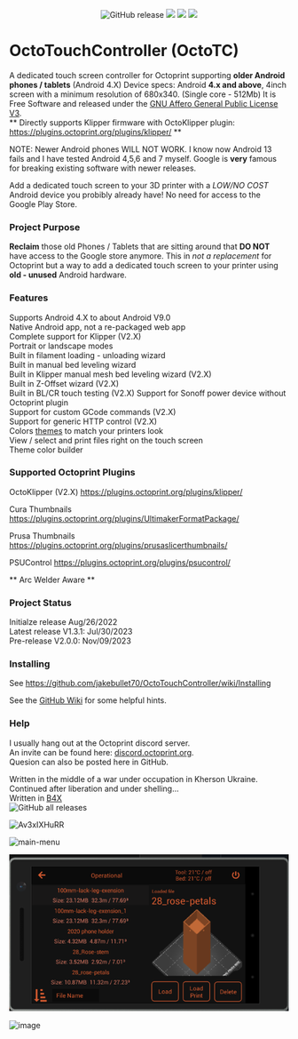 <p align="center">
  <img src="https://img.shields.io/github/v/release/jakebullet70/OctoTouchController?logo=github&logoColor=white" alt="GitHub release"/>
  <img src="https://img.shields.io/endpoint?url=https://apt.izzysoft.de/fdroid/api/v1/shield/sadLogic.OctoTouchController"/>
  <img src="https://img.shields.io/github/issues-closed-raw/jakebullet70/OctoTouchController"/>
  <img src="https://img.shields.io/github/issues/jakebullet70/OctoTouchController"/>
</p>

# OctoTouchController (OctoTC)
A dedicated touch screen controller for Octoprint supporting **older Android phones / tablets** (Android 4.X) 
Device specs: Android **4.x and above**, 4inch screen with a minimum resolution of 680x340. (Single core - 512Mb) It is Free Software and released under the [GNU Affero General Public License V3](https://www.gnu.org/licenses/agpl-3.0.html).  
** Directly supports Klipper firmware with OctoKlipper plugin: https://plugins.octoprint.org/plugins/klipper/ **  

NOTE: Newer Android phones WILL NOT WORK. I know now Android 13 fails and I have tested Android 4,5,6 and 7 myself. Google is **very** famous for breaking existing software with newer releases.   

Add a dedicated touch screen to your 3D printer with a *LOW/NO COST* Android device you probibly already have! No need for access to the Google Play Store.  


### Project Purpose
**Reclaim** those old Phones / Tablets that are sitting around that **DO NOT** have access to the Google store anymore. 
This in *not a replacement* for Octoprint but a way to add a dedicated touch screen to your printer using **old - unused** Android hardware.


### Features
Supports Android 4.X to about Android V9.0      
Native Android app, not a re-packaged web app  
Complete support for Klipper (V2.X)  
Portrait or landscape modes  
Built in filament loading - unloading wizard  
Built in manual bed leveling wizard  
Built in Klipper manual mesh bed leveling wizard (V2.X)  
Built in Z-Offset wizard (V2.X)  
Built in BL/CR touch testing (V2.X)
Support for Sonoff power device without Octoprint plugin  
Support for custom GCode commands (V2.X)  
Support for generic HTTP control (V2.X)  
Colors [themes](https://github.com/jakebullet70/OctoTouchController/wiki/Custom-Theme) to match your printers look  
View / select and print files right on the touch screen  
Theme color builder  
  

### Supported Octoprint Plugins
OctoKlipper  (V2.X) https://plugins.octoprint.org/plugins/klipper/  

Cura Thumbnails		https://plugins.octoprint.org/plugins/UltimakerFormatPackage/  

Prusa Thumbnails	https://plugins.octoprint.org/plugins/prusaslicerthumbnails/  

PSUControl			https://plugins.octoprint.org/plugins/psucontrol/  

** Arc Welder Aware **  

### Project Status
Initialze release Aug/26/2022  
Latest release V1.3.1: Jul/30/2023  
Pre-release V2.0.0: Nov/09/2023  


### Installing  
See https://github.com/jakebullet70/OctoTouchController/wiki/Installing  

See the [GitHub Wiki](https://github.com/jakebullet70/OctoTouchController/wiki) for some helpful hints.

### Help  
I usually hang out at the Octoprint discord server.  
An invite can be found here: [discord.octoprint.org](https://discord.octoprint.org).  
Quesion can also be posted here in GitHub.  

Written in the middle of a war under occupation in Kherson Ukraine. Continued after liberation and under shelling...    
Written in [B4X](https://www.b4x.com/)  
![GitHub all releases](https://img.shields.io/github/downloads/jakebullet70/OctoTouchController/total)

![Av3xIXHuRR](https://github.com/jakebullet70/OctoTouchController/assets/14124210/7819a654-2855-4051-bc45-57b0a7f80f89)


 ![main-menu](https://github.com/jakebullet70/OctoTouchController/assets/14124210/ff26ba09-7e26-4f8d-8788-5bd4bd61ec37)


![](./github_pics/files2.png?raw=true "Files")  

![image](https://github.com/jakebullet70/OctoTouchController/assets/14124210/3e537942-1178-4fbd-a424-d59870a5d6e2)


